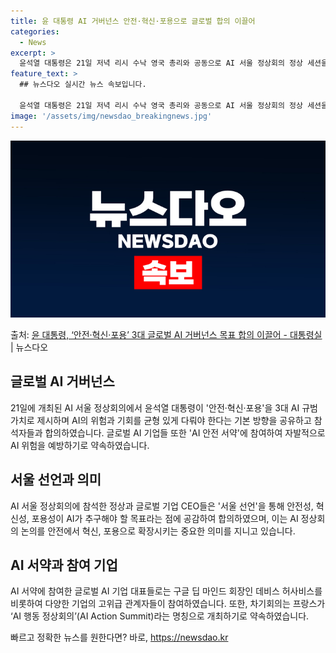 ```yaml
---
title: 윤 대통령 AI 거버넌스 안전·혁신·포용으로 글로벌 합의 이끌어
categories:
  - News
excerpt: >
  윤석열 대통령은 21일 저녁 리시 수낙 영국 총리와 공동으로 AI 서울 정상회의 정상 세션을 주재하고 안전혁…
feature_text: >
  ## 뉴스다오 실시간 뉴스 속보입니다.

  윤석열 대통령은 21일 저녁 리시 수낙 영국 총리와 공동으로 AI 서울 정상회의 정상 세션을 주재하고 안전혁…
image: '/assets/img/newsdao_breakingnews.jpg'
---
```


![뉴스다오 속보](/assets/img/newsdao_breakingnews.jpg)

<p>출처: <a href="https://newsdao.kr/3878" rel="dofollow">윤 대통령, ‘안전·혁신·포용’ 3대 글로벌 AI 거버넌스 목표 합의 이끌어 - 대통령실</a> | 뉴스다오</p>

<h2 data-ke-size="size26">글로벌 AI 거버넌스</h2>
<p data-ke-size="size16">21일에 개최된 AI 서울 정상회의에서 윤석열 대통령이 '안전·혁신·포용'을 3대 AI 규범가치로 제시하며 AI의 위험과 기회를 균형 있게 다뤄야 한다는 기본 방향을 공유하고 참석자들과 합의하였습니다. 글로벌 AI 기업들 또한 'AI 안전 서약'에 참여하여 자발적으로 AI 위험을 예방하기로 약속하였습니다.</p>

<h2 data-ke-size="size26">서울 선언과 의미</h2>
<p data-ke-size="size16">AI 서울 정상회의에 참석한 정상과 글로벌 기업 CEO들은 '서울 선언'을 통해 안전성, 혁신성, 포용성이 AI가 추구해야 할 목표라는 점에 공감하여 합의하였으며, 이는 AI 정상회의 논의를 안전에서 혁신, 포용으로 확장시키는 중요한 의미를 지니고 있습니다.</p>

<h2 data-ke-size="size26">AI 서약과 참여 기업</h2>
<p data-ke-size="size16">AI 서약에 참여한 글로벌 AI 기업 대표들로는 구글 딥 마인드 회장인 데비스 허사비스를 비롯하여 다양한 기업의 고위급 관계자들이 참여하였습니다. 또한, 차기회의는 프랑스가 ‘AI 행동 정상회의’(AI Action Summit)라는 명칭으로 개최하기로 약속하였습니다.</p>
 

빠르고 정확한 뉴스를 원한다면? 바로, <a href="https://newsdao.kr" rel="dofollow">https://newsdao.kr</a>


